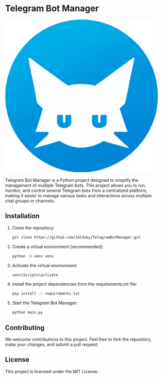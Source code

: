 # Telegram Bot Manager

![Telegram Bot Manager Logo](app/static/img/logo.png)

Telegram Bot Manager is a Python project designed to simplify the management of multiple Telegram bots.
This project allows you to run, monitor, and control several Telegram bots from a centralized platform,
making it easier to manage various tasks and interactions across multiple chat groups or channels.

## Installation
1. Clone the repository:
   ```bash
   git clone https://github.com/Jaldsky/TelegramBotManager.git

2. Create a virtual environment (recommended):
   ```bash
   python -m venv venv

3. Activate the virtual environment:
   ```bash
   venv\Scripts\activate

4. Install the project dependencies from the requirements.txt file:
    ```bash
    pip install -r requirements.txt

5. Start the Telegram Bot Manager:
    ```bash
    python main.py

## Contributing
We welcome contributions to this project. Feel free to fork the repository,
make your changes, and submit a pull request.

## License
This project is licensed under the MIT License.
